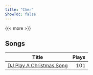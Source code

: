 ```yaml
---
title: "Cher"
ShowToc: false
---
```


{{< more >}}

## Songs
Title | Plays 
----- | -----: 
[DJ Play A Christmas Song](/songs/dj-play-a-christmas-song) | 101

